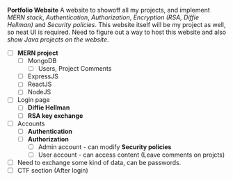 **Portfolio Website**
A website to showoff all my projects, and implement _MERN stack_, _Authentication_, _Authorization_, _Encryption (RSA, Diffie Hellman)_ and _Security  policies_. This website itself will be my project as well, so neat UI is required. Need to figure out a way to host this website and also _show Java projects on the website_.
- [ ] **MERN project**
  - [ ] MongoDB
    - [ ] Users, Project Comments
  - [ ] ExpressJS
  - [ ] ReactJS
  - [ ] NodeJS
- [ ] Login page
  - [ ] **Diffie Hellman**
  - [ ] **RSA key exchange**
- [ ] Accounts
  - [ ] **Authentication**
  - [ ] **Authorization**
    - [ ] Admin account - can modify **Security policies**
    - [ ] User account - can access content (Leave comments on projcts)
- [ ] Need to exchange some kind of data, can be passwords.
- [ ] CTF section (After login)